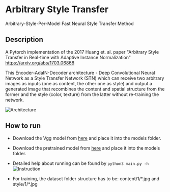 # Arbitrary Style Transfer
Arbitrary-Style-Per-Model Fast Neural Style Transfer Method

## Description
A Pytorch implementation of the 2017 Huang et. al. paper "Arbitrary Style Transfer in Real-time with Adaptive Instance Normalization" https://arxiv.org/abs/1703.06868 

This Encoder-AdaIN-Decoder architecture - Deep Convolutional Neural Network as a Style Transfer Network (STN) which can receive two arbitrary images as inputs (one as content, the other one as style) and output a generated image that recombines the content and spatial structure from the former and the style (color, texture) from the latter without re-training the network.

![Architecture](images/tmp/Architecture.png)


## How to run
- Download the Vgg model from [here](https://drive.google.com/file/d/1yOy1mWOa3dY-lpj8IZUIDayUnBuHKNx0/view?usp=sharing) and place it into the models folder.
- Download the pretrained model from [here](https://drive.google.com/file/d/18AtLdqyAjLD54RRIfwhcq9g80CYzrWqA/view?usp=sharing) and place it into the models folder.
- Detailed help about running can be found by `python3 main.py -h`
![Instruction](images/tmp/Instruction.png)

- For training, the dataset folder structure has to be: content/1/\*.jpg and style/1/\*.jpg